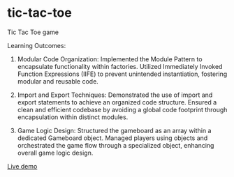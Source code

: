 # tic-tac-toe
Tic Tac Toe game

Learning Outcomes:

1. Modular Code Organization:
Implemented the Module Pattern to encapsulate functionality within factories.
Utilized Immediately Invoked Function Expressions (IIFE) to prevent unintended instantiation, fostering modular and reusable code.

2. Import and Export Techniques:
Demonstrated the use of import and export statements to achieve an organized code structure.
Ensured a clean and efficient codebase by avoiding a global code footprint through encapsulation within distinct modules.

3. Game Logic Design:
Structured the gameboard as an array within a dedicated Gameboard object.
Managed players using objects and orchestrated the game flow through a specialized object, enhancing overall game logic design.

[Live demo](https://aegis945.github.io/tic-tac-toe/)